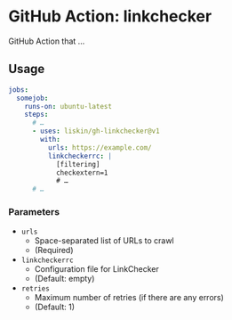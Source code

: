# GitHub Action: linkchecker

GitHub Action that …

## Usage

```yaml
jobs:
  somejob:
    runs-on: ubuntu-latest
    steps:
      # …
      - uses: liskin/gh-linkchecker@v1
        with:
          urls: https://example.com/
          linkcheckerrc: |
            [filtering]
            checkextern=1
            # …
      # …
```

### Parameters

* `urls`
    * Space-separated list of URLs to crawl
    * (Required)
* `linkcheckerrc`
    * Configuration file for LinkChecker
    * (Default: empty)
* `retries`
    * Maximum number of retries (if there are any errors)
    * (Default: 1)
